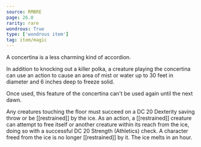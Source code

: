 ```yaml
---
source: RMBRE
page: 26.0
rarity: rare
wondrous: True
type: ['wondrous item']
tag: item/magic
---
```


A concertina is a less charming kind of accordion.

In addition to knocking out a killer polka, a creature playing the concertina can use an action to cause an area of mist or water up to 30 feet in diameter and 6 inches deep to freeze solid.

Once used, this feature of the concertina can't be used again until the next dawn.

Any creatures touching the floor must succeed on a DC 20 Dexterity saving throw or be [[restrained]] by the ice. As an action, a [[restrained]] creature can attempt to free itself or another creature within its reach from the ice, doing so with a successful DC 20 Strength (Athletics) check. A character freed from the ice is no longer [[restrained]] by it. The ice melts in an hour.


